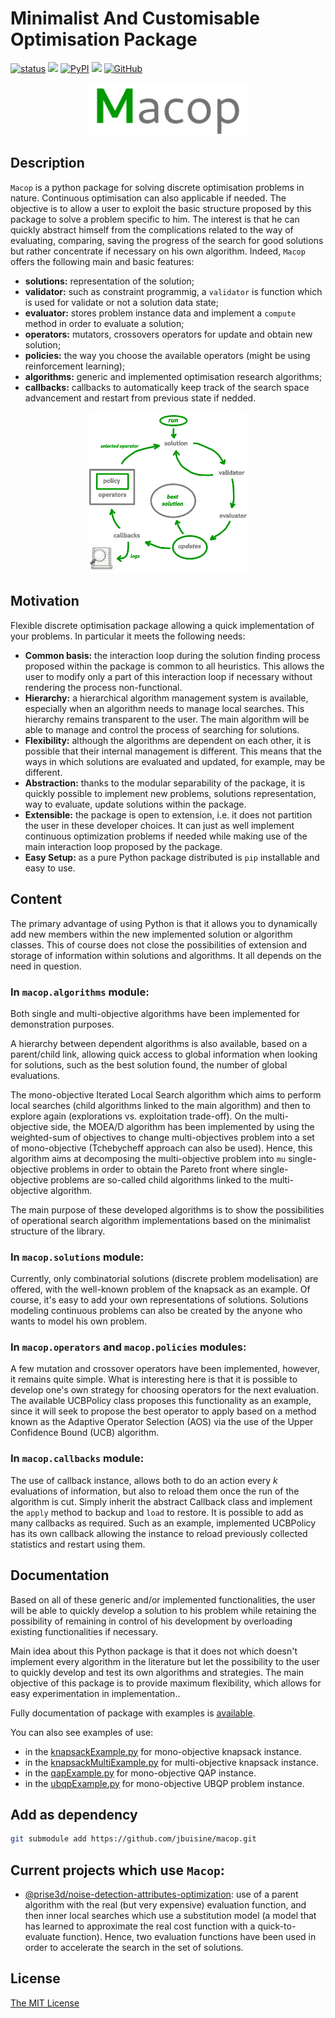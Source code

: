 # Minimalist And Customisable Optimisation Package

[![status](https://joss.theoj.org/papers/9ea7d55c4fa83808f96929cb87adff3e/status.svg)](https://joss.theoj.org/papers/9ea7d55c4fa83808f96929cb87adff3e) 
[![](https://img.shields.io/github/workflow/status/jbuisine/macop/build)](https://github.com/jbuisine/macop/actions/workflows/python-app.yml)
[![PyPI](https://img.shields.io/pypi/v/macop)](https://pypi.org/project/macop/) 
[![](https://img.shields.io/pypi/dm/macop)](https://pypi.org/project/macop/)
[![GitHub](https://img.shields.io/github/license/jbuisine/macop?style=flat)](https://github.com/jbuisine/macop/blob/master/LICENCE)

<p align="center">
    <img src="https://github.com/jbuisine/macop/blob/master/docs/source/_static/logo_macop.png" alt="" width="50%">
</p>


## Description

`Macop` is a python package for solving discrete optimisation problems in nature. Continuous optimisation can also applicable if needed. The objective is to allow a user to exploit the basic structure proposed by this package to solve a problem specific to him. The interest is that he can quickly abstract himself from the complications related to the way of evaluating, comparing, saving the progress of the search for good solutions but rather concentrate if necessary on his own algorithm. Indeed, `Macop` offers the following main and basic features: 

- **solutions:** representation of the solution;
- **validator:** such as constraint programmig, a `validator` is function which is used for validate or not a solution data state;
- **evaluator:** stores problem instance data and implement a `compute` method in order to evaluate a solution;
- **operators:** mutators, crossovers operators for update and obtain new solution;
- **policies:** the way you choose the available operators (might be using reinforcement learning);
- **algorithms:** generic and implemented optimisation research algorithms;
- **callbacks:** callbacks to automatically keep track of the search space advancement and restart from previous state if nedded.

<p align="center">
    <img src="https://github.com/jbuisine/macop/blob/master/docs/source/_static/documentation/macop_behaviour.png" alt="" width="50%">
</p>


## Motivation

Flexible discrete optimisation package allowing a quick implementation of your problems. In particular it meets the following needs:

- **Common basis:** the interaction loop during the solution finding process proposed within the package is common to all heuristics. This allows the user to modify only a part of this interaction loop if necessary without rendering the process non-functional.
- **Hierarchy:** a hierarchical algorithm management system is available, especially when an algorithm needs to manage local searches. This hierarchy remains transparent to the user. The main algorithm will be able to manage and control the process of searching for solutions.
- **Flexibility:** although the algorithms are dependent on each other, it is possible that their internal management is different. This means that the ways in which solutions are evaluated and updated, for example, may be different.
- **Abstraction:** thanks to the modular separability of the package, it is quickly possible to implement new problems, solutions representation, way to evaluate, update solutions within the package.
- **Extensible:** the package is open to extension, i.e. it does not partition the user in these developer choices. It can just as well implement continuous optimization problems if needed while making use of the main interaction loop proposed by the package.
- **Easy Setup:** as a pure Python package distributed is ``pip`` installable and easy to use.


## Content

The primary advantage of using Python is that it allows you to dynamically add new members within the new implemented solution or algorithm classes. This of course does not close the possibilities of extension and storage of information within solutions and algorithms. It all depends on the need in question.

### In `macop.algorithms` module:

Both single and multi-objective algorithms have been implemented for demonstration purposes. 

A hierarchy between dependent algorithms is also available, based on a parent/child link, allowing quick access to global information when looking for solutions, such as the best solution found, the number of global evaluations.

The mono-objective Iterated Local Search algorithm which aims to perform local searches (child algorithms linked to the main algorithm) and then to explore again (explorations vs. exploitation trade-off). On the multi-objective side, the MOEA/D algorithm has been implemented by using the weighted-sum of objectives to change multi-objectives problem into a set of mono-objective (Tchebycheff approach can also be used). Hence, this algorithm aims at decomposing the multi-objective problem into `mu` single-objective problems in order to obtain the Pareto front where single-objective problems are so-called child algorithms linked to the multi-objective algorithm.

The main purpose of these developed algorithms is to show the possibilities of operational search algorithm implementations based on the minimalist structure of the library.

### In `macop.solutions` module:

Currently, only combinatorial solutions (discrete problem modelisation) are offered, with the well-known problem of the knapsack as an example. Of course, it's easy to add your own representations of solutions. Solutions modeling continuous problems can also be created by the anyone who wants to model his own problem.

### In `macop.operators` and `macop.policies` modules:

A few mutation and crossover operators have been implemented, however, it remains quite simple. What is interesting here is that it is possible to develop one's own strategy for choosing operators for the next evaluation. The available UCBPolicy class proposes this functionality as an example, since it will seek to propose the best operator to apply based on a method known as the Adaptive Operator Selection (AOS) via the use of the Upper Confidence Bound (UCB) algorithm. 

### In `macop.callbacks` module:

The use of callback instance, allows both to do an action every $k$ evaluations of information, but also to reload them once the run of the algorithm is cut. Simply inherit the abstract Callback class and implement the `apply` method to backup and `load` to restore. It is possible to add as many callbacks as required. Such as an example, implemented UCBPolicy has its own callback allowing the instance to reload previously collected statistics and restart using them.


## Documentation

Based on all of these generic and/or implemented functionalities, the user will be able to quickly develop a solution to his problem while retaining the possibility of remaining in control of his development by overloading existing functionalities if necessary.

Main idea about this Python package is that it does not which doesn't implement every algorithm in the literature but let the possibility to the user to quickly develop and test its own algorithms and strategies. The main objective of this package is to provide maximum flexibility, which allows for easy experimentation in implementation..

Fully documentation of package with examples is [available](https://jbuisine.github.io/macop). 

You can also see examples of use:
-  in the [knapsackExample.py](https://github.com/jbuisine/macop/blob/master/examples/knapsackExample.py) for mono-objective knapsack instance.
-  in the [knapsackMultiExample.py](https://github.com/jbuisine/macop/blob/master/examples/knapsackMultiExample.py) for multi-objective knapsack instance.
-  in the [qapExample.py](https://github.com/jbuisine/macop/blob/master/examples/qapExample.py) for mono-objective QAP instance.
-  in the [ubqpExample.py](https://github.com/jbuisine/macop/blob/master/examples/ubqpExample.py) for mono-objective UBQP problem instance.

## Add as dependency

```bash
git submodule add https://github.com/jbuisine/macop.git
```

## Current projects which use `Macop`:

- [@prise3d/noise-detection-attributes-optimization](https://github.com/prise-3d/noise-detection-attributes-optimization): use of a parent algorithm with the real (but very expensive) evaluation function, and then inner local searches which use a substitution model (a model that has learned to approximate the real cost function with a quick-to-evaluate function). Hence, two evaluation functions have been used in order to accelerate the search in the set of solutions.

## License

[The MIT License](LICENSE)
